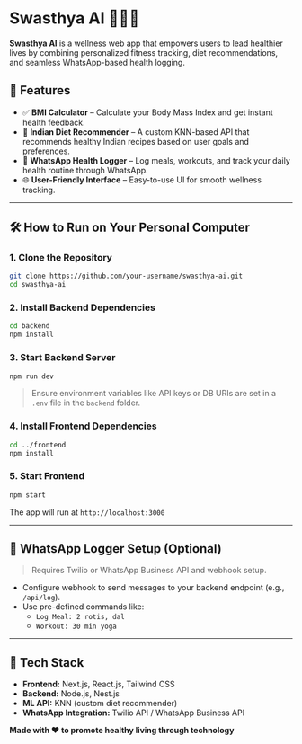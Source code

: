 # Swasthya AI 🧘‍♀️🍲

**Swasthya AI** is a wellness web app that empowers users to lead healthier lives by combining personalized fitness tracking, diet recommendations, and seamless WhatsApp-based health logging.

## 🚀 Features

- ✅ **BMI Calculator** – Calculate your Body Mass Index and get instant health feedback.
- 🧠 **Indian Diet Recommender** – A custom KNN-based API that recommends healthy Indian recipes based on user goals and preferences.
- 💬 **WhatsApp Health Logger** – Log meals, workouts, and track your daily health routine through WhatsApp.
- 🌐 **User-Friendly Interface** – Easy-to-use UI for smooth wellness tracking.

---

## 🛠️ How to Run on Your Personal Computer

### 1. **Clone the Repository**
```bash
git clone https://github.com/your-username/swasthya-ai.git
cd swasthya-ai
```

### 2. **Install Backend Dependencies**
```bash
cd backend
npm install
```

### 3. **Start Backend Server**
```bash
npm run dev
```

> Ensure environment variables like API keys or DB URIs are set in a `.env` file in the `backend` folder.

### 4. **Install Frontend Dependencies**
```bash
cd ../frontend
npm install
```

### 5. **Start Frontend**
```bash
npm start
```

The app will run at `http://localhost:3000`

---

## 📲 WhatsApp Logger Setup (Optional)

> Requires Twilio or WhatsApp Business API and webhook setup.

- Configure webhook to send messages to your backend endpoint (e.g., `/api/log`).
- Use pre-defined commands like:
  - `Log Meal: 2 rotis, dal`
  - `Workout: 30 min yoga`

---

## 🤖 Tech Stack

- **Frontend:** Next.js, React.js, Tailwind CSS
- **Backend:** Node.js, Nest.js
- **ML API:** KNN (custom diet recommender)
- **WhatsApp Integration:** Twilio API / WhatsApp Business API
  


**Made with ❤️ to promote healthy living through technology**
